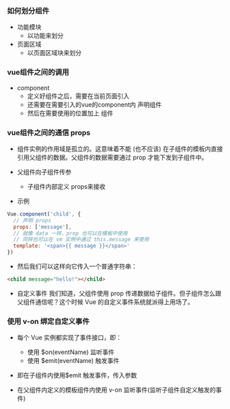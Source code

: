 ### 如何划分组件
- 功能模块
    + 以功能来划分
- 页面区域
    + 以页面区域块来划分

### vue组件之间的调用
- component
    + 定义好组件之后，需要在当前页面引入
    + 还需要在需要引入的vue的component内 声明组件
    + 然后在需要使用的位置加上 组件

### vue组件之间的通信 props
- 组件实例的作用域是孤立的。这意味着不能 (也不应该) 在子组件的模板内直接引用父组件的数据。父组件的数据需要通过 prop 才能下发到子组件中。

- 父组件向子组件传参 
    + 子组件内部定义 props来接收
- 示例    
```js
Vue.component('child', {
  // 声明 props
  props: ['message'],
  // 就像 data 一样，prop 也可以在模板中使用
  // 同样也可以在 vm 实例中通过 this.message 来使用
  template: '<span>{{ message }}</span>'
})
```
- 然后我们可以这样向它传入一个普通字符串：
```html
<child message="hello!"></child>
```
- 自定义事件
我们知道，父组件使用 prop 传递数据给子组件。但子组件怎么跟父组件通信呢？这个时候 Vue 的自定义事件系统就派得上用场了。
### 使用 v-on 绑定自定义事件
- 每个 Vue 实例都实现了事件接口，即：
    + 使用 $on(eventName) 监听事件
    + 使用 $emit(eventName) 触发事件

- 即在子组件内使用$emit 触发事件，传入参数
- 在父组件内定义的模板组件内使用 v-on 监听事件(监听子组件自定义触发的事件)




